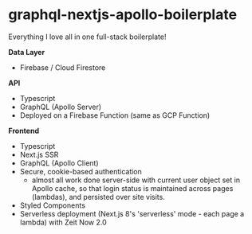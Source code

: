 # graphql-nextjs-apollo-boilerplate

Everything I love all in one full-stack boilerplate!

**Data Layer**

- Firebase / Cloud Firestore

**API**

- Typescript
- GraphQL (Apollo Server)
- Deployed on a Firebase Function (same as GCP Function)

**Frontend**

- Typescript
- Next.js SSR
- GraphQL (Apollo Client)
- Secure, cookie-based authentication
  - almost all work done server-side with current user object set in Apollo cache, so that login status is maintained across pages (lambdas), and persisted over site visits.
- Styled Components
- Serverless deployment (Next.js 8's 'serverless' mode - each page a lambda) with Zeit Now 2.0
